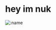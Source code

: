 # hey im nuk

![:name]([[https://count.getloli.com/get/@:nukiz](https://count.nekooftheabyss.moe/get/nukkkiz/img?theme=gelbooru-h)](https://count.nekooftheabyss.moe/get/nukkkiz/img?theme=gelbooru-h))
